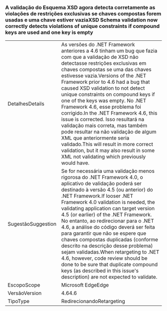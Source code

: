 ### <a name="xsd-schema-validation-now-correctly-detects-violations-of-unique-constraints-if-compound-keys-are-used-and-one-key-is-empty"></a><span data-ttu-id="4a5c0-101">A validação do Esquema XSD agora detecta corretamente as violações de restrições exclusivas se chaves compostas forem usadas e uma chave estiver vazia</span><span class="sxs-lookup"><span data-stu-id="4a5c0-101">XSD Schema validation now correctly detects violations of unique constraints if compound keys are used and one key is empty</span></span>

|   |   |
|---|---|
|<span data-ttu-id="4a5c0-102">Detalhes</span><span class="sxs-lookup"><span data-stu-id="4a5c0-102">Details</span></span>|<span data-ttu-id="4a5c0-103">As versões do .NET Framework anteriores a 4.6 tinham um bug que fazia com que a validação de XSD não detectasse restrições exclusivas em chaves compostas se uma das chaves estivesse vazia.</span><span class="sxs-lookup"><span data-stu-id="4a5c0-103">Versions of the .NET Framework prior to 4.6 had a bug that caused XSD validation to not detect unique constraints on compound keys if one of the keys was empty.</span></span> <span data-ttu-id="4a5c0-104">No .NET Framework 4.6, esse problema foi corrigido.</span><span class="sxs-lookup"><span data-stu-id="4a5c0-104">In the .NET Framework 4.6, this issue is corrected.</span></span> <span data-ttu-id="4a5c0-105">Isso resultará na validação mais correta, mas também pode resultar na não validação de algum XML que anteriormente seria validado.</span><span class="sxs-lookup"><span data-stu-id="4a5c0-105">This will result in more correct validation, but it may also result in some XML not validating which previously would have.</span></span>|
|<span data-ttu-id="4a5c0-106">Sugestão</span><span class="sxs-lookup"><span data-stu-id="4a5c0-106">Suggestion</span></span>|<span data-ttu-id="4a5c0-107">Se for necessária uma validação menos rigorosa do .NET Framework 4.0, o aplicativo de validação poderá ser destinado à versão 4.5 (ou anterior) do .NET Framework.</span><span class="sxs-lookup"><span data-stu-id="4a5c0-107">If looser .NET Framework 4.0 validation is needed, the validating application can target version 4.5 (or earlier) of the .NET Framework.</span></span> <span data-ttu-id="4a5c0-108">No entanto, ao redirecionar para o .NET 4.6, a análise do código deverá ser feita para garantir que não se espere que chaves compostas duplicadas (conforme descrito na descrição desse problema) sejam validadas.</span><span class="sxs-lookup"><span data-stu-id="4a5c0-108">When retargeting to .NET 4.6, however, code review should be done to be sure that duplicate compound keys (as described in this issue's description) are not expected to validate.</span></span>|
|<span data-ttu-id="4a5c0-109">Escopo</span><span class="sxs-lookup"><span data-stu-id="4a5c0-109">Scope</span></span>|<span data-ttu-id="4a5c0-110">Microsoft Edge</span><span class="sxs-lookup"><span data-stu-id="4a5c0-110">Edge</span></span>|
|<span data-ttu-id="4a5c0-111">Versão</span><span class="sxs-lookup"><span data-stu-id="4a5c0-111">Version</span></span>|<span data-ttu-id="4a5c0-112">4.6</span><span class="sxs-lookup"><span data-stu-id="4a5c0-112">4.6</span></span>|
|<span data-ttu-id="4a5c0-113">Tipo</span><span class="sxs-lookup"><span data-stu-id="4a5c0-113">Type</span></span>|<span data-ttu-id="4a5c0-114">Redirecionando</span><span class="sxs-lookup"><span data-stu-id="4a5c0-114">Retargeting</span></span>|

